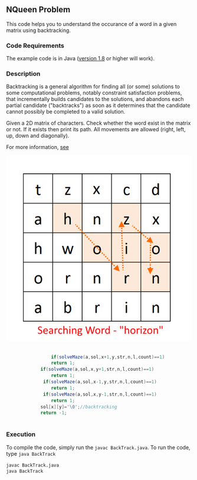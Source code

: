 ## NQueen Problem
This code helps you to understand the occurance of a word in a given matrix using backtracking.


### Code Requirements
The example code is in Java ([version 1.8](https://java.com/en/download/) or higher will work). 

### Description
Backtracking is a general algorithm for finding all (or some) solutions to some computational problems, notably constraint satisfaction problems, that incrementally builds candidates to the solutions, and abandons each partial candidate ("backtracks") as soon as it determines that the candidate cannot possibly be completed to a valid solution.

Given a 2D matrix of char­ac­ters. Check whether the word exist in the matrix or not. If it exists then print its path. All move­ments are allowed (right, left, up, down and diagonally).

For more information, [see](http://algorithms.tutorialhorizon.com/backtracking-search-a-word-in-a-matrix/)

<img src="https://github.com/akshaybahadur21/StringRecognitionUsingBacktracking/blob/master/matrix.png">


```java

                 if(solveMaze(a,sol,x+1,y,str,n,l,count)==1)
				 return 1;
			 if(solveMaze(a,sol,x,y+1,str,n,l,count)==1)
				 return 1;
			  if(solveMaze(a,sol,x-1,y,str,n,l,count)==1)
				 return 1;
			  if(solveMaze(a,sol,x,y-1,str,n,l,count)==1)
				 return 1;
			 sol[x][y]='\0';//backtracking
			 return -1;
			 

``` 

### Execution
To compile the code, simply run the `javac BackTrack.java`.
To run the code, type `java BackTrack`

```
javac BackTrack.java
java BackTrack
```
